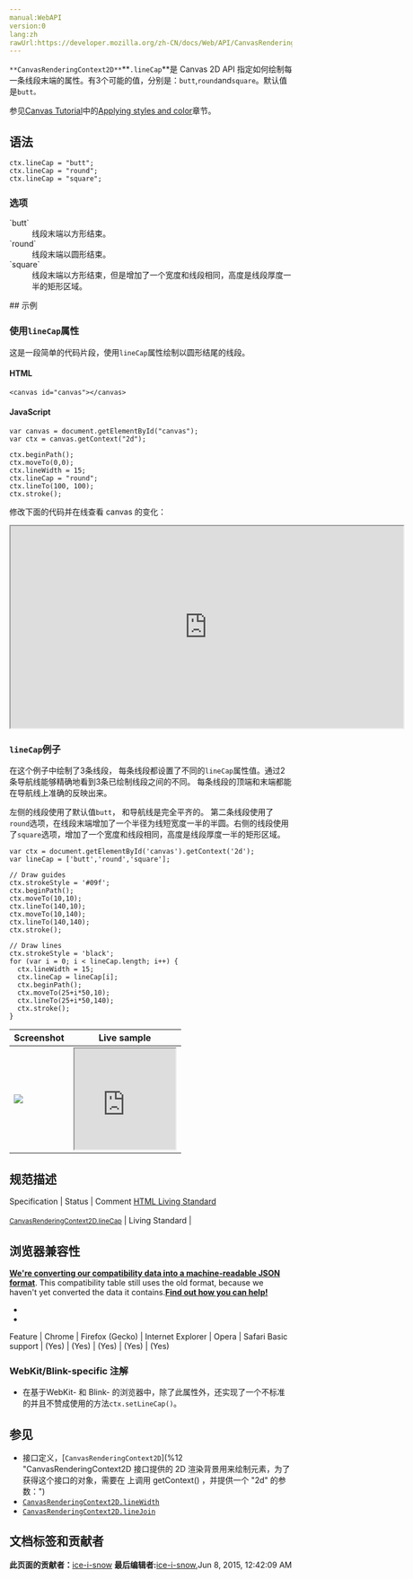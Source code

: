 ```yaml
---
manual:WebAPI
version:0
lang:zh
rawUrl:https://developer.mozilla.org/zh-CN/docs/Web/API/CanvasRenderingContext2D/lineCap
---
```






`**CanvasRenderingContext2D**`**`.lineCap`**是 Canvas 2D API 指定如何绘制每一条线段末端的属性。有3个可能的值，分别是：`butt`,`round`and`square`。默认值是`butt。`



参见[Canvas Tutorial](%23643 "")中的[Applying styles and color](%423 "")章节。


## 语法<a name="语法"></a>

```
ctx.lineCap = "butt";
ctx.lineCap = "round";
ctx.lineCap = "square";
```

### 选项<a name="选项"></a>
<dl><dt id=''>`butt`</dt><dd>线段末端以方形结束。</dd><dt id=''>`round`</dt><dd>线段末端以圆形结束。</dd><dt id=''>`square`</dt><dd>线段末端以方形结束，但是增加了一个宽度和线段相同，高度是线段厚度一半的矩形区域。</dd></dl>
## 示例<a name="示例"></a>

### 使用`lineCap`属性<a name="Using_the_lineCap_property"></a>


这是一段简单的代码片段，使用`lineCap`属性绘制以圆形结尾的线段。


#### HTML<a name="HTML"></a>

```
<canvas id="canvas"></canvas>
```

#### JavaScript<a name="JavaScript"></a>

```
var canvas = document.getElementById("canvas");
var ctx = canvas.getContext("2d");

ctx.beginPath();
ctx.moveTo(0,0);
ctx.lineWidth = 15;
ctx.lineCap = "round";
ctx.lineTo(100, 100);
ctx.stroke(); 

```


修改下面的代码并在线查看 canvas 的变化：



<iframe src='https://mdn.mozillademos.org/zh-CN/docs/Web/API/CanvasRenderingContext2D/lineCap$samples/Playable_code?revision=813497' width='700' height='360'></iframe>



### `lineCap`例子<a name="A_lineCap_example"></a>


在这个例子中绘制了3条线段， 每条线段都设置了不同的`lineCap`属性值。通过2条导航线能够精确地看到3条已绘制线段之间的不同。 每条线段的顶端和末端都能在导航线上准确的反映出来。



左侧的线段使用了默认值`butt`， 和导航线是完全平齐的。 第二条线段使用了`round`选项，在线段末端增加了一个半径为线短宽度一半的半圆。右侧的线段使用了`square`选项，增加了一个宽度和线段相同，高度是线段厚度一半的矩形区域。


```
var ctx = document.getElementById('canvas').getContext('2d');
var lineCap = ['butt','round','square'];

// Draw guides
ctx.strokeStyle = '#09f';
ctx.beginPath();
ctx.moveTo(10,10);
ctx.lineTo(140,10);
ctx.moveTo(10,140);
ctx.lineTo(140,140);
ctx.stroke();

// Draw lines
ctx.strokeStyle = 'black';
for (var i = 0; i < lineCap.length; i++) {
  ctx.lineWidth = 15;
  ctx.lineCap = lineCap[i];
  ctx.beginPath();
  ctx.moveTo(25+i*50,10);
  ctx.lineTo(25+i*50,140);
  ctx.stroke();
}
```
Screenshot | Live sample 
 ---  |  ---  | 
![](%223.png "") | <iframe src='https://mdn.mozillademos.org/zh-CN/docs/Web/API/CanvasRenderingContext2D/lineCap$samples/A_lineCap_example?revision=813497' width='180' height='180'></iframe> 



## 规范描述<a name="规范描述"></a>
Specification | Status | Comment 
[HTML Living Standard<br></br><small>CanvasRenderingContext2D.lineCap</small>](%23645 "") | Living Standard |  


## 浏览器兼容性<a name="浏览器兼容性"></a>


**[We&#39;re converting our compatibility data into a machine-readable JSON format](%3344 "")**. This compatibility table still uses the old format, because we haven&#39;t yet converted the data it contains.**[Find out how you can help!](%3392 "")**


* 
* 
Feature | Chrome | Firefox (Gecko) | Internet Explorer | Opera | Safari 
Basic support | (Yes) | (Yes) | (Yes) | (Yes) | (Yes) 




### WebKit/Blink-specific 注解<a name="WebKitBlink-specific_注解"></a>

* 在基于WebKit- 和 Blink- 的浏览器中，除了此属性外，还实现了一个不标准的并且不赞成使用的方法`ctx.setLineCap()`。

## 参见<a name="参见"></a>

* 接口定义，[`CanvasRenderingContext2D`](%12 "CanvasRenderingContext2D 接口提供的 2D 渲染背景用来绘制<canvas>元素，为了获得这个接口的对象，需要在 <canvas> 上调用 getContext() ，并提供一个 "2d" 的参数：")
* [`CanvasRenderingContext2D.lineWidth`](%238 "The CanvasRenderingContext2D.lineWidth 是 Canvas 2D API 设置线段厚度的属性（即线段的宽度）。当获取属性值时，它可以返回当前的值（默认值是1.0 ）。 当给属性赋值时， 0、 负数、 Infinity 和 NaN 都会被忽略；除此之外，都会被赋予一个新值。")
* [`CanvasRenderingContext2D.lineJoin`](%240 "CanvasRenderingContext2D.lineJoin 是 Canvas 2D API 用来设置2个长度不为0的相连部分（线段，圆弧，曲线）如何连接在一起的属性（长度为0的变形部分，其指定的末端和控制点在同一位置，会被忽略）。")



## 文档标签和贡献者
**此页面的贡献者：**[ice-i-snow](%4741 "")
**最后编辑者:**[ice-i-snow](%4741 ""),<time>Jun 8, 2015, 12:42:09 AM</time>



